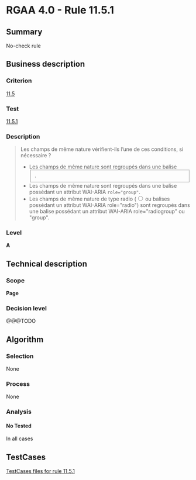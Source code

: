 # RGAA 4.0 - Rule 11.5.1

## Summary
No-check rule


## Business description

### Criterion
[11.5](https://www.numerique.gouv.fr/publications/rgaa-accessibilite/methode/criteres/#crit-11-5)

### Test
[11.5.1](https://www.numerique.gouv.fr/publications/rgaa-accessibilite/methode/criteres/#test-11-5-1)

### Description
> Les champs de même nature vérifient-ils l’une de ces conditions, si nécessaire ?
> 
> * Les champs de même nature sont regroupés dans une balise <fieldset>.
> * Les champs de même nature sont regroupés dans une balise possédant un attribut WAI-ARIA `role="group"`.
> * Les champs de même nature de type radio (<input type="radio"> ou balises possédant un attribut WAI-ARIA role="radio") sont regroupés dans une balise possédant un attribut WAI-ARIA role="radiogroup" ou "group".

### Level
**A**


## Technical description

### Scope
**Page**

### Decision level
@@@TODO


## Algorithm

### Selection
None

### Process
None

### Analysis

#### No Tested
In all cases


##  TestCases

[TestCases files for rule 11.5.1](https://gitlab.com/asqatasun/Asqatasun/-/tree/v5/rules/rules-rgaa4.0/src/test/resources/testcases/rgaa40//Rgaa40Rule110501/)


